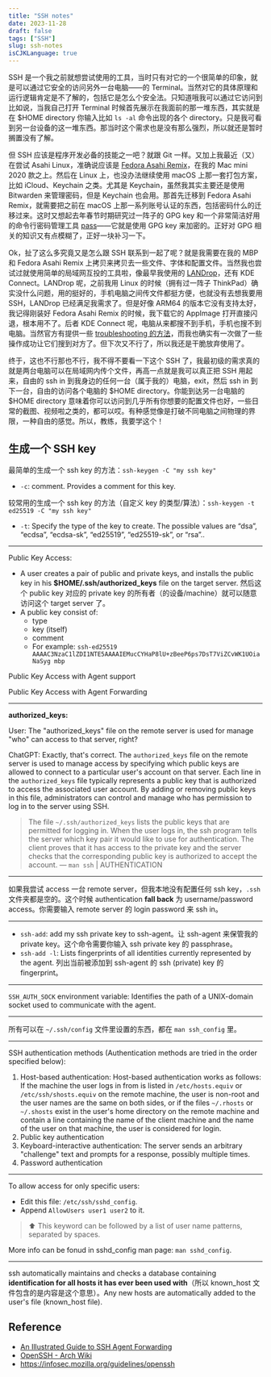 ```yaml
---
title: "SSH notes"
date: 2023-11-28
draft: false
tags: ["SSH"]
slug: ssh-notes
isCJKLanguage: true
---
```


SSH 是一个我之前就想尝试使用的工具，当时只有对它的一个很简单的印象，就是可以通过它安全的访问另外一台电脑——的 Terminal。当然对它的具体原理和运行逻辑肯定是不了解的，包括它是怎么个安全法。只知道哦我可以通过它访问到比如说，当我自己打开 Terminal 时候首先展示在我面前的那一堆东西，其实就是在 $HOME directory 你输入比如 `ls -al` 命令出现的各个 directory。只是我可看到另一台设备的这一堆东西。那当时这个需求也是没有那么强烈，所以就还是暂时搁置没有了解。

但 SSH 应该是程序开发必备的技能之一吧？就跟 Git 一样。又加上我最近（又）在尝试 Asahi Linux，准确说应该是 [Fedora Asahi Remix](https://asahilinux.org/)，在我的 Mac mini 2020 款之上。然后在 Linux 上，也没办法继续使用 macOS 上那一套打包方案，比如 iCloud、Keychain 之类。尤其是 Keychain，虽然我其实主要还是使用 Bitwarden 来管理密码，但是 Keychain 也会用。那首先迁移到 Fedora Asahi Remix，就需要把之前在 macOS 上那一系列账号认证的东西，包括密码什么的迁移过来。这时又想起去年春节时期研究过一阵子的 GPG key 和一个非常简洁好用的命令行密码管理工具 [pass](https://www.passwordstore.org/)——它就是使用 GPG key 来加密的。正好对 GPG 相关的知识又有点模糊了，正好一块补习一下。

Ok，扯了这么多究竟又是怎么跟 SSH 联系到一起了呢？就是我需要在我的 MBP 和 Fedora Asahi Remix 上拷贝来拷贝去一些文件、字体和配置文件。当然我也尝试过就使用简单的局域网互投的工具啦，像最早我使用的 [LANDrop](https://landrop.app/)，还有 KDE Connect。LANDrop 呢，之前我用 Linux 的时候（拥有过一阵子 ThinkPad）确实没什么问题，用的挺好的，手机电脑之间传文件都挺方便，也就没有去想我要用 SSH，LANDrop 已经满足我需求了。但是好像 ARM64 的版本它没有支持太好，我记得刚装好 Fedora Asahi Remix 的时候，我下载它的 AppImage 打开直接闪退，根本用不了。后者 KDE Connect 呢，电脑从来都搜不到手机，手机也搜不到电脑。当然官方有提供一些 [troubleshooting 的方法](https://userbase.kde.org/KDEConnect#Troubleshooting)，而我也确实有一次做了一些操作成功让它们搜到对方了。但下次又不行了，所以我还是干脆放弃使用了。

终于，这也不行那也不行，我不得不要看一下这个 SSH 了，我最初级的需求真的就是两台电脑可以在局域网内传个文件，再高一点就是我可以真正把 SSH 用起来，自由的 ssh in 到我身边的任何一台（属于我的）电脑，exit，然后 ssh in 到下一台，自由的访问各个电脑的 $HOME directory。你能到达另一台电脑的 $HOME directory 意味着你可以访问到几乎所有你想要的配置文件也好，一些日常的截图、视频啦之类的，都可以哎。有种感觉像是打破不同电脑之间物理的界限，一种自由的感觉。所以，教练，我要学这个！

## 生成一个 SSH key

最简单的生成一个 ssh key 的方法：`ssh-keygen -C "my ssh key"`

- `-c`: comment. Provides a comment for this key.

较常用的生成一个 ssh key 的方法（自定义 key 的类型/算法）：`ssh-keygen -t ed25519 -C "my ssh key"`

- `-t`: Specify the type of the key to create. The possible values are “dsa”, “ecdsa”, “ecdsa-sk”, “ed25519”, “ed25519-sk”, or “rsa”..

---

Public Key Access:
- A user creates a pair of public and private keys, and installs the public key in his **$HOME/.ssh/authorized_keys** file on the target server. 然后这个 public key 对应的 private key 的所有者（的设备/machine）就可以随意访问这个 target server 了。
- A public key consist of:
	- type
	- key (itself)
	- comment
	- For example: `ssh-ed25519 AAAAC3NzaC1lZDI1NTE5AAAAIEMucCYHaP8lU+zBeeP6ps7DsT7ViZCvWK1UOiaNaSyg mbp`

Public Key Access with Agent support

Public Key Access with Agent Forwarding

---

**authorized_keys:**

User: The "authorized_keys" file on the remote server is used for manage "who" can access to that server, right?

ChatGPT: Exactly, that's correct. The `authorized_keys` file on the remote server is used to manage access by specifying which public keys are allowed to connect to a particular user's account on that server. Each line in the `authorized_keys` file typically represents a public key that is authorized to access the associated user account. By adding or removing public keys in this file, administrators can control and manage who has permission to log in to the server using SSH.

> The file `~/.ssh/authorized_keys` lists the public keys that are permitted for logging in. When the user logs in, the ssh program tells the server which key pair it would like to use for authentication. The client proves that it has access to the private key and the server checks that the corresponding public key is authorized to accept the account. — `man ssh` | AUTHENTICATION

---

如果我尝试 access 一台 remote server，但我本地没有配置任何 ssh key，`.ssh` 文件夹都是空的。这个时候 authentication **fall back** 为 username/password access。你需要输入 remote server 的 login password 来 ssh in。

---

- `ssh-add`: add my ssh private key to ssh-agent。让 ssh-agent 来保管我的 private key。这个命令需要你输入 ssh private key 的 passphrase。
- `ssh-add -l`: Lists fingerprints of all identities currently represented by the agent. 列出当前被添加到 ssh-agent 的 ssh (private) key 的 fingerprint。

---

`SSH_AUTH_SOCK` environment variable: Identifies the path of a UNIX-domain socket used to communicate with the agent.

---

所有可以在 `~/.ssh/config` 文件里设置的东西，都在 `man ssh_config` 里。

---

SSH authentication methods (Authentication methods are tried in the order specified below):

1. Host-based authentication: Host-based authentication works as follows: If the machine the user logs in from is listed in `/etc/hosts.equiv` or `/etc/ssh/shosts.equiv` on the remote machine, the user is non-root and the user names are the same on both sides, or if the files `~/.rhosts` or `~/.shosts` exist in the user's home directory on the remote machine and contain a line containing the name of the client machine and the name of the user on that machine, the user is considered for login.
2. Public key authentication
3. Keyboard-interactive authentication: The server sends an arbitrary "challenge" text and prompts for a response, possibly multiple times.
4. Password authentication

---

To allow access for only specific users:

- Edit this file: `/etc/ssh/sshd_config`.
- Append `AllowUsers user1 user2` to it.

> ⬆️ This keyword can be followed by a list of user name patterns, separated by spaces.

More info can be fonud in sshd_config man page: `man sshd_config`.

---

ssh automatically maintains and checks a database containing **identification for all hosts it has ever been used with**（所以 known_host 文件包含的是内容是这个意思）。Any new hosts are automatically added to the user's file (known_host file).

## Reference

- [An Illustrated Guide to SSH Agent Forwarding](http://www.unixwiz.net/techtips/ssh-agent-forwarding.html)
- [OpenSSH - Arch Wiki](https://wiki.archlinux.org/title/OpenSSH)
- https://infosec.mozilla.org/guidelines/openssh
